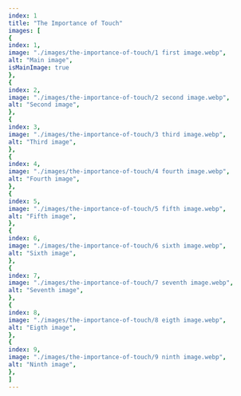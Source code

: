 ```yaml
---
index: 1
title: "The Importance of Touch"
images: [
{
index: 1,
image: "./images/the-importance-of-touch/1 first image.webp",
alt: "Main image",
isMainImage: true
},
{
index: 2,
image: "./images/the-importance-of-touch/2 second image.webp",
alt: "Second image",
},
{
index: 3,
image: "./images/the-importance-of-touch/3 third image.webp",
alt: "Third image",
},
{
index: 4,
image: "./images/the-importance-of-touch/4 fourth image.webp",
alt: "Fourth image",
},
{
index: 5,
image: "./images/the-importance-of-touch/5 fifth image.webp",
alt: "Fifth image",
},
{
index: 6,
image: "./images/the-importance-of-touch/6 sixth image.webp",
alt: "Sixth image",
},
{
index: 7,
image: "./images/the-importance-of-touch/7 seventh image.webp",
alt: "Seventh image",
},
{
index: 8,
image: "./images/the-importance-of-touch/8 eigth image.webp",
alt: "Eigth image",
},
{
index: 9,
image: "./images/the-importance-of-touch/9 ninth image.webp",
alt: "Ninth image",
},
]
---
```

